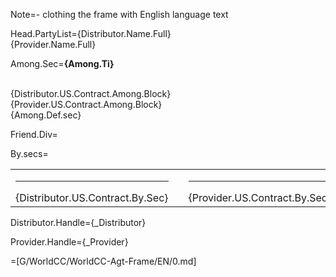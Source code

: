 Note=- clothing the frame with English language text

Head.PartyList={Distributor.Name.Full}<br>{Provider.Name.Full}

Among.Sec=<b>{Among.Ti}</b><br><br><ul type="none" style="padding-left: 0"><li>{Distributor.US.Contract.Among.Block}<br></li><li>{Provider.US.Contract.Among.Block}<br></li><li>{Among.Def.sec}</li></ul>

Friend.Div=</i>

By.secs=<table><tr><td valign="top" width="300px"><hr>{Distributor.US.Contract.By.Sec}</td><td width="100px"></td><td valign="top" width="300px"><hr>{Provider.US.Contract.By.Sec}</td></tr></table>

Distributor.Handle={_Distributor}

Provider.Handle={_Provider}

=[G/WorldCC/WorldCC-Agt-Frame/EN/0.md]
